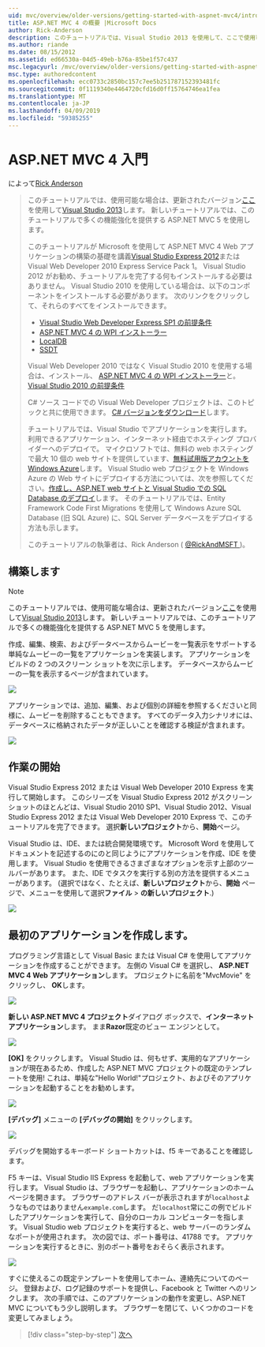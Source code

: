 ```yaml
---
uid: mvc/overview/older-versions/getting-started-with-aspnet-mvc4/intro-to-aspnet-mvc-4
title: ASP.NET MVC 4 の概要 |Microsoft Docs
author: Rick-Anderson
description: このチュートリアルでは、Visual Studio 2013 を使用して、ここで使用可能な場合は、更新されたバージョン。 新しいチュートリアルでは、t に多くの機能強化を提供する ASP.NET MVC 5 を使用しています.
ms.author: riande
ms.date: 08/15/2012
ms.assetid: ed66530a-04d5-49eb-b76a-85be1f57c437
msc.legacyurl: /mvc/overview/older-versions/getting-started-with-aspnet-mvc4/intro-to-aspnet-mvc-4
msc.type: authoredcontent
ms.openlocfilehash: ecc0733c2850bc157c7ee5b251787152393481fc
ms.sourcegitcommit: 0f1119340e4464720cfd16d0ff15764746ea1fea
ms.translationtype: MT
ms.contentlocale: ja-JP
ms.lasthandoff: 04/09/2019
ms.locfileid: "59385255"
---
```

# <a name="intro-to-aspnet-mvc-4"></a>ASP.NET MVC 4 入門

によって[Rick Anderson]((https://twitter.com/RickAndMSFT))

> このチュートリアルでは、使用可能な場合は、更新されたバージョン[ここ](../../getting-started/introduction/getting-started.md)を使用して[Visual Studio 2013](https://my.visualstudio.com/Downloads?q=visual%20studio%202013)します。 新しいチュートリアルでは、このチュートリアルで多くの機能強化を提供する ASP.NET MVC 5 を使用します。
>
> このチュートリアルが Microsoft を使用して ASP.NET MVC 4 Web アプリケーションの構築の基礎を講義[Visual Studio Express 2012](https://www.microsoft.com/visualstudio/11/products/express)または Visual Web Developer 2010 Express Service Pack 1。 Visual Studio 2012 がお勧め、チュートリアルを完了する何もインストールする必要はありません。 Visual Studio 2010 を使用している場合は、以下のコンポーネントをインストールする必要があります。 次のリンクをクリックして、それらのすべてをインストールできます。
>
> - [Visual Studio Web Developer Express SP1 の前提条件](https://www.microsoft.com/web/gallery/install.aspx?appid=VWD2010SP1Pack)
> - [ASP.NET MVC 4 の WPI インストーラー](https://go.microsoft.com/fwlink/?LinkId=243392)
> - [LocalDB](https://www.microsoft.com/web/gallery/install.aspx?appid=SQLLocalDBOnly_11_0)
> - [SSDT](https://blogs.msdn.com/b/rickandy/archive/2012/08/02/installing-and-using-sql-server-data-tools-ssdt-on-visual-studio-2010-and-vwd.aspx)
>
> Visual Web Developer 2010 ではなく Visual Studio 2010 を使用する場合は、インストール、 [ASP.NET MVC 4 の WPI インストーラー](https://go.microsoft.com/fwlink/?LinkId=243392)と。[Visual Studio 2010 の前提条件](https://www.microsoft.com/web/gallery/install.aspx?appsxml=&amp;appid=VS2010SP1Pack)
>
> C# ソース コードでの Visual Web Developer プロジェクトは、このトピックと共に使用できます。 [C# バージョンをダウンロード](https://code.msdn.microsoft.com/Intro-to-ASPNET-MVC-4-61d0219d/file/114480/1/MvcMovie.zip)します。
>
> チュートリアルでは、Visual Studio でアプリケーションを実行します。 利用できるアプリケーション、インターネット経由でホスティング プロバイダーへのデプロイで。 マイクロソフトでは、無料の web ホスティングで最大 10 個の web サイトを提供しています、[無料試用版アカウントを Windows Azure](https://www.windowsazure.com/pricing/free-trial/?WT.mc_id=A443DD604)します。 Visual Studio web プロジェクトを Windows Azure の Web サイトにデプロイする方法については、次を参照してください。[作成し、ASP.NET web サイトと Visual Studio での SQL Database のデプロイ](https://docs.microsoft.com/dotnet/azure/)します。 そのチュートリアルでは、Entity Framework Code First Migrations を使用して Windows Azure SQL Database (旧 SQL Azure) に、SQL Server データベースをデプロイする方法も示します。
>
> このチュートリアルの執筆者は、Rick Anderson ( [ @RickAndMSFT ](https://twitter.com/#!/RickAndMSFT) )。


## <a name="what-youll-build"></a>構築します

> [!NOTE]
> このチュートリアルでは、使用可能な場合は、更新されたバージョン[ここ](../../getting-started/introduction/getting-started.md)を使用して[Visual Studio 2013](https://my.visualstudio.com/Downloads?q=visual%20studio%202013)します。 新しいチュートリアルでは、このチュートリアルで多くの機能強化を提供する ASP.NET MVC 5 を使用します。


作成、編集、検索、およびデータベースからムービーを一覧表示をサポートする単純なムービーの一覧をアプリケーションを実装します。 アプリケーションをビルドの 2 つのスクリーン ショットを次に示します。 データベースからムービーの一覧を表示するページが含まれています。

![](intro-to-aspnet-mvc-4/_static/image1.png)

アプリケーションでは、追加、編集、および個別の詳細を参照するくださいと同様に、ムービーを削除することもできます。 すべてのデータ入力シナリオには、データベースに格納されたデータが正しいことを確認する検証が含まれます。

![](intro-to-aspnet-mvc-4/_static/image2.png)

## <a name="getting-started"></a>作業の開始

Visual Studio Express 2012 または Visual Web Developer 2010 Express を実行して開始します。 このシリーズを Visual Studio Express 2012 がスクリーン ショットのほとんどは、Visual Studio 2010 SP1、Visual Studio 2012、Visual Studio Express 2012 または Visual Web Developer 2010 Express で、このチュートリアルを完了できます。 選択**新しいプロジェクト**から、**開始**ページ。

Visual Studio は、IDE、または統合開発環境です。 Microsoft Word を使用してドキュメントを記述するのにのと同じようにアプリケーションを作成、IDE を使用します。 Visual Studio を使用できるさまざまなオプションを示す上部のツールバーがあります。 また、IDE でタスクを実行する別の方法を提供するメニューがあります。 (選択ではなく、たとえば、**新しいプロジェクト**から、**開始** ページで、メニューを使用して選択**ファイル** &gt; **の新しいプロジェクト**.)

![](intro-to-aspnet-mvc-4/_static/image3.png)

## <a name="creating-your-first-application"></a>最初のアプリケーションを作成します。

プログラミング言語として Visual Basic または Visual C# を使用してアプリケーションを作成することができます。 左側の Visual C# を選択し、 **ASP.NET MVC 4 Web アプリケーション**します。 プロジェクトに名前を&quot;MvcMovie&quot; をクリックし、 **OK**します。

![](intro-to-aspnet-mvc-4/_static/image4.png)

**新しい ASP.NET MVC 4 プロジェクト**ダイアログ ボックスで、**インターネット アプリケーション**します。 まま**Razor**既定のビュー エンジンとして。

![](intro-to-aspnet-mvc-4/_static/image5.png)

**[OK]** をクリックします。 Visual Studio は、何もせず、実用的なアプリケーションが現在あるため、作成した ASP.NET MVC プロジェクトの既定のテンプレートを使用! これは、単純な&quot;Hello World!&quot;プロジェクト、およびそのアプリケーションを起動することをお勧めします。

![](intro-to-aspnet-mvc-4/_static/image6.png)

**[デバッグ]** メニューの **[デバッグの開始]** をクリックします。

![](intro-to-aspnet-mvc-4/_static/image7.png)

デバッグを開始するキーボード ショートカットは、f5 キーであることを確認します。

F5 キーは、Visual Studio IIS Express を起動して、web アプリケーションを実行します。 Visual Studio は、ブラウザーを起動し、アプリケーションのホーム ページを開きます。 ブラウザーのアドレス バーが表示されますが`localhost`ようなものではありません`example.com`します。 だ`localhost`常にこの例でビルドしたアプリケーションを実行して、自分のローカル コンピューターを指します。 Visual Studio web プロジェクトを実行すると、web サーバーのランダムなポートが使用されます。 次の図では、ポート番号は、41788 です。 アプリケーションを実行するときに、別のポート番号をおそらく表示されます。

![](intro-to-aspnet-mvc-4/_static/image8.png)

すぐに使えるこの既定テンプレートを使用してホーム、連絡先についてのページ。 登録および、ログ記録のサポートを提供し、Facebook と Twitter へのリンクします。 次の手順では、このアプリケーションの動作を変更し、ASP.NET MVC についてもう少し説明します。 ブラウザーを閉じて、いくつかのコードを変更してみましょう。

> [!div class="step-by-step"]
> [次へ](adding-a-controller.md)
